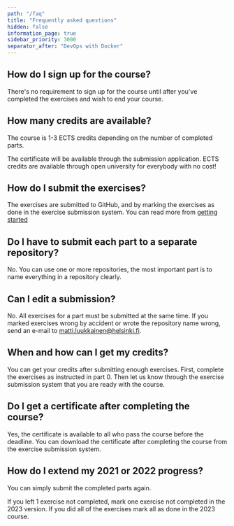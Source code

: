 ```yaml
---
path: "/faq"
title: "Frequently asked questions"
hidden: false
information_page: true
sidebar_priority: 3000
separator_after: "DevOps with Docker"
---
```


<table-of-contents></table-of-contents>

## How do I sign up for the course?

There's no requirement to sign up for the course until after you've completed the exercises and wish to end your course.

## How many credits are available?

The course is 1-3 ECTS credits depending on the number of completed parts.

The certificate will be available through the submission application. ECTS credits are available through open university for everybody with no cost!

## How do I submit the exercises?

The exercises are submitted to GitHub, and by marking the exercises as done in the exercise submission system. You can read more from [getting started](/getting-started)

## Do I have to submit each part to a separate repository?

No. You can use one or more repositories, the most important part is to name everything in a repository clearly.

## Can I edit a submission?

No. All exercises for a part must be submitted at the same time. If you marked exercises wrong by accident or wrote the repository name wrong, send an e-mail to matti.luukkainen@helsinki.fi.

## When and how can I get my credits?

You can get your credits after submitting enough exercises. First, complete the exercises as instructed in part 0. Then let us know through the exercise submission system that you are ready with the course.

## Do I get a certificate after completing the course?

Yes, the certificate is available to all who pass the course before the deadline. You can download the certificate after completing the course from the exercise submission system.

## How do I extend my 2021 or 2022 progress?

You can simply submit the completed parts again.

If you left 1 exercise not completed, mark one exercise not completed in the 2023 version. If you did all of the exercises mark all as done in the 2023 course.
